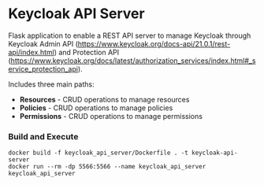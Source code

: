 # Keycloak API Server

Flask application to enable a REST API server to manage Keycloak through Keycloak Admin API (https://www.keycloak.org/docs-api/21.0.1/rest-api/index.html) and Protection API (https://www.keycloak.org/docs/latest/authorization_services/index.html#_service_protection_api).  
  
Includes three main paths:
- **Resources** - CRUD operations to manage resources
- **Policies** - CRUD operations to manage policies
- **Permissions** - CRUD operations to manage permissions


### Build and Execute

```shell
docker build -f keycloak_api_server/Dockerfile . -t keycloak-api-server
docker run --rm -dp 5566:5566 --name keycloak_api_server keycloak_api_server
```
